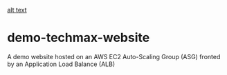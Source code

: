 [alt text](/Reference+Architecture.jpg)


# demo-techmax-website
A demo website hosted on an AWS EC2 Auto-Scaling Group (ASG) fronted by an Application Load Balance (ALB)
